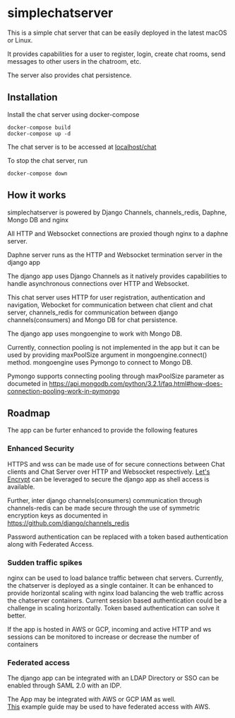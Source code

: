 # simplechatserver

This is a simple chat server that can be easily deployed in the latest 
macOS or Linux.


It provides capabilities for a user to register, login, create chat rooms,
send messages to other users in the chatroom, etc.

The server also provides chat persistence.

## Installation

Install the chat server using docker-compose
```
docker-compose build
docker-compose up -d
```
The chat server is to be accessed at [localhost/chat](http://localhost/chat)

To stop the chat server, run
```
docker-compose down
```

## How it works

simplechatserver is powered by Django Channels, channels_redis, Daphne, Mongo DB and nginx

All HTTP and Websocket connections are proxied though nginx to a daphne server.

Daphne server runs as the HTTP and Websocket termination server in the django app

The django app uses Django Channels as it natively provides capabilities to handle asynchronous 
connections over HTTP and Websocket.

This chat server uses HTTP for user registration, authentication and navigation, 
Webocket for communication between chat client and chat server, channels_redis
for communication between django channels(consumers) 
and Mongo DB for chat persistence.

The django app uses mongoengine to work with Mongo DB.

Currently, connection pooling is not implemented in the app but it can be used by
providing maxPoolSize argument in mongoengine.connect() method.
mongoengine uses Pymongo to connect to Mongo DB. 

Pymongo supports connecting pooling through maxPoolSize parameter as documeted in
https://api.mongodb.com/python/3.2.1/faq.html#how-does-connection-pooling-work-in-pymongo

## Roadmap

The app can be furter enhanced to provide the following features

### Enhanced Security

HTTPS and wss can be made use of for secure connections between Chat clients and Chat Server over HTTP and Websocket respectively.
[Let's Encrypt](https://letsencrypt.org/getting-started/) can be leveraged to secure the django app as shell access is available.

Further, inter django channels(consumers) communication through channels-redis can be made secure
through the use of symmetric encryption keys as documented in https://github.com/django/channels_redis

Password authentication can be replaced with a token based authentication along with Federated Access.

### Sudden traffic spikes

nginx can be used to load balance traffic between chat servers.
Currently, the chatserver is deployed as a single container. It can be enhanced to provide horizontal scaling
with nginx load balancing the web traffic across the chatserver containers.
Current session based authentication could be a challenge in scaling horizontally.
Token based authentication can solve it better.

If the app is hosted in AWS or GCP, incoming and active HTTP and ws sessions can be monitored 
to increase or decrease the number of containers 

### Federated access

The django app can be integrated with an LDAP Directory or SSO can be enabled through SAML 2.0 with an IDP.

The App may be integrated with AWS or GCP IAM as well.  
[This](https://aws.amazon.com/blogs/security/how-to-implement-federated-api-and-cli-access-using-saml-2-0-and-ad-fs/) example guide may be used to have federated access with AWS.

